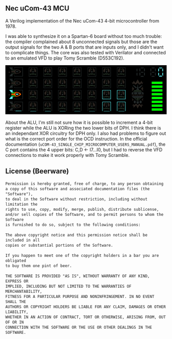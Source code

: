 Nec uCom-43 MCU
---

A Verilog implementation of the Nec uCom-43 4-bit microcontroller from 1978.

I was able to synthesize it on a Spartan-6 board without too much trouble: the compiler complained about 8 unconnected signals but those are the output signals for the two A & B ports that are inputs only, and I didn't want to complicate things. The core was also tested with Verilator and connected to an emulated VFD to play Tomy Scramble (D553C192).

![Preview](./preview.apng)

About the ALU, I'm still not sure how it is possible to increment a 4-bit register while the ALU is XORing the two lower bits of DPH. I think there is an independant XOR circuitry for DPH only. I also had problems to figure out what is the correct port order for the OCD instruction. In the official documentation (`uCOM-43_SINGLE_CHIP_MICROCOMPUTER_USERS_MANUAL.pdf`), the C port contains the 4 upper bits: C,D ← I7...I0, but I had to reverse the VFD connections to make it work properly with Tomy Scramble.


License (Beerware)
---

```
Permission is hereby granted, free of charge, to any person obtaining
a copy of this software and associated documentation files (the "Software"),
to deal in the Software without restriction, including without limitation the
rights to use, copy, modify, merge, publish, distribute sublicense,
and/or sell copies of the Software, and to permit persons to whom the Software
is furnished to do so, subject to the following conditions:

The above copyright notice and this permission notice shall be included in all
copies or substantial portions of the Software.

If you happen to meet one of the copyright holders in a bar you are obligated
to buy them one pint of beer.

THE SOFTWARE IS PROVIDED "AS IS", WITHOUT WARRANTY OF ANY KIND, EXPRESS OR
IMPLIED, INCLUDING BUT NOT LIMITED TO THE WARRANTIES OF MERCHANTABILITY,
FITNESS FOR A PARTICULAR PURPOSE AND NONINFRINGEMENT. IN NO EVENT SHALL THE
AUTHORS OR COPYRIGHT HOLDERS BE LIABLE FOR ANY CLAIM, DAMAGES OR OTHER LIABILITY,
WHETHER IN AN ACTION OF CONTRACT, TORT OR OTHERWISE, ARISING FROM, OUT OF OR IN
CONNECTION WITH THE SOFTWARE OR THE USE OR OTHER DEALINGS IN THE SOFTWARE.
```
